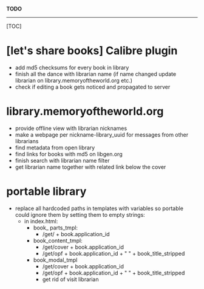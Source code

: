 **TODO**
- - -
[TOC]

# [let's share books] Calibre plugin

- add md5 checksums for every book in library
- finish all the dance with librarian name (if name changed update librarian on library.memoryoftheworld.org etc.)
- check if editing a book gets noticed and propagated to server

# library.memoryoftheworld.org

- provide offline view with librarian nicknames
- make a webpage per nickname-library_uuid for messages from other librarians
- find metadata from open library
- find links for books with md5 on libgen.org
- finish search with librarian name filter
- get librarian name together with related link below the cover

# portable library
- replace all hardcoded paths in templates with variables so portable could ignore them by setting them to empty strings:
  - in index.html: 
    - book_ parts_tmpl:
      - /get/ + book.application_id
    - book_content_tmpl:
      - /get/cover + book.application_id
      - /get/opf + book.application_id + " " + book_title_stripped
    - book_modal_tmpl
      - /get/cover + book.application_id
      - /get/opf + book.application_id + " " + book_title_stripped
      - get rid of visit librarian
